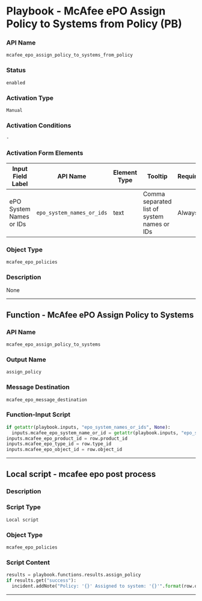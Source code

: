 <!--
    DO NOT MANUALLY EDIT THIS FILE
    THIS FILE IS AUTOMATICALLY GENERATED WITH resilient-sdk codegen
    Generated with resilient-sdk v51.0.0.2.575
-->

# Playbook - McAfee ePO Assign Policy to Systems from Policy (PB)

### API Name
`mcafee_epo_assign_policy_to_systems_from_policy`

### Status
`enabled`

### Activation Type
`Manual`

### Activation Conditions
`-`

### Activation Form Elements
| Input Field Label | API Name | Element Type | Tooltip | Requirement |
| ----------------- | -------- | ------------ | ------- | ----------- |
| ePO System Names or IDs | `epo_system_names_or_ids` | text | Comma separated list of system names or IDs | Always |

### Object Type
`mcafee_epo_policies`

### Description
None


---
## Function - McAfee ePO Assign Policy to Systems

### API Name
`mcafee_epo_assign_policy_to_systems`

### Output Name
`assign_policy`

### Message Destination
`mcafee_epo_message_destination`

### Function-Input Script
```python
if getattr(playbook.inputs, "epo_system_names_or_ids", None):
  inputs.mcafee_epo_system_name_or_id = getattr(playbook.inputs, "epo_system_names_or_ids")
inputs.mcafee_epo_product_id = row.product_id
inputs.mcafee_epo_type_id = row.type_id
inputs.mcafee_epo_object_id = row.object_id
```

---

## Local script - mcafee epo post process

### Description


### Script Type
`Local script`

### Object Type
`mcafee_epo_policies`

### Script Content
```python
results = playbook.functions.results.assign_policy
if results.get("success"):
  incident.addNote("Policy: '{}' Assigned to system: '{}'".format(row.object_id, getattr(playbook.inputs, "epo_system_names_or_ids")))
```

---

